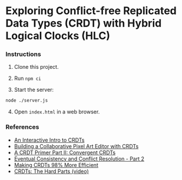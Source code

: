 # Exploring Conflict-free Replicated Data Types (CRDT) with Hybrid Logical Clocks (HLC)

### Instructions

1. Clone this project.

2. Run `npm ci`

3. Start the server:

```bash
node ./server.js
```

4. Open `index.html` in a web browser.

### References

- [An Interactive Intro to CRDTs](https://jakelazaroff.com/words/an-interactive-intro-to-crdts/)
- [Building a Collaborative Pixel Art Editor with CRDTs](https://jakelazaroff.com/words/building-a-collaborative-pixel-art-editor-with-crdts/)
- [A CRDT Primer Part II: Convergent CRDTs](https://blog.jtfmumm.com//2015/11/24/crdt-primer-2-convergent-crdts/)
- [Eventual Consistency and Conflict Resolution - Part 2](https://www.mydistributed.systems/2022/02/eventual-consistency-part-2.html)
- [Making CRDTs 98% More Efficient](https://jakelazaroff.com/words/making-crdts-98-percent-more-efficient)
- [CRDTs: The Hard Parts (video)](https://www.youtube.com/watch?v=x7drE24geUw&t=3587s)
